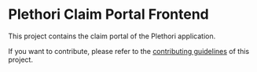 # Plethori Claim Portal Frontend

This project contains the claim portal of the Plethori application. 

If you want to contribute, please refer to the [contributing guidelines](./CONTRIBUTING.md) of this project.
